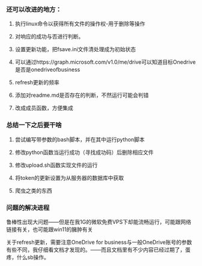 ### 还可以改进的地方：

1. 执行linux命令以获得所有文件的操作权-用于删除等操作

2. 对响应的成功与否进行判断。
3. 设置更新功能，把fsave.ini文件清处理成为初始状态
4. 可以通过https://graph.microsoft.com/v1.0/me/drive可以知道目标Onedrive是否是onedriveofbusiness
5. refresh更新的频率
6. 添加对readme.md是否存在的判断，不然运行可能会判错
7. 改成成员函数，方便集成



### 总结一下之后要干啥

1. 尝试编写带参数的bash脚本，并在其中运行python脚本

2. 修改python函数当运行成功（寻找成功码）后删除相应文件

3. 修改upload.sh函数实现文件的运行
4. 将token的更新设置为从服务器的数据库中获取
5. 爬虫之类的东西



### 问题的解决进程

鲁棒性出现大问题——但是在我1G的微软免费VPS下却能流畅运行，可能跟网络链接有关，也可能跟win11的臃肿有关

关于refresh更新，需要注意OneDrive for business与一般OneDrive账号的参数有些不同，我仔细看文档才发现的。——而且文档里有不少内容已经过期了，蛋疼，什么sb操作。





